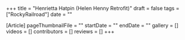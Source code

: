 +++
title = "Henrietta Hatpin (Helen Henny Retrofit)"
draft = false
tags = ["RockyRailroad"]
date = ""

[Article]
pageThumbnailFile = ""
startDate = ""
endDate = ""
gallery = []
videos = []
contributors = []
reviews = []
+++